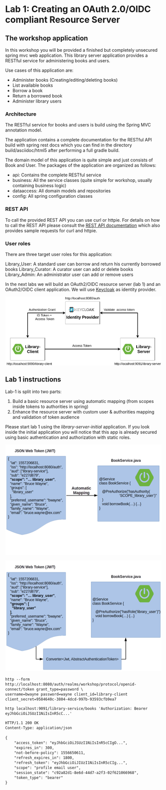 # Lab 1: Creating an OAuth 2.0/OIDC compliant Resource Server


## The workshop application

In this workshop you will be provided a finished but completely unsecured spring mvc web application. 
This library server application provides a RESTful service for administering books and users.

Use cases of this application are:

* Administer books (Creating/editing/deleting books)
* List available books
* Borrow a book
* Return a borrowed book
* Administer library users 

### Architecture

The RESTful service for books and users is build using the Spring MVC annotation model.

The application contains a complete documentation for the RESTful API build with spring rest docs which you can find in the directory build/asciidoc/html5 after performing a full gradle build.

The domain model of this application is quite simple and just consists of Book and User. 
The packages of the application are organized as follows:

* api: Contains the complete RESTful service
* business: All the service classes (quite simple for workshop, usually containing business logic)
* dataaccess: All domain models and repositories
* config: All spring configuration classes

### REST API

To call the provided REST API you can use curl or httpie. 
For details on how to call the REST API please consult the [REST API documentation](../docs/api-doc.html) which also provides sample requests for curl and httpie.

### User roles

There are three target user roles for this application:

Library_User: A standard user can borrow and return his currently borrowed books
Library_Curator: A curator user can add or delete books
Library_Admin: An administrator user can add or remove users

In the next labs we will build an OAuth2/OIDC resource server (lab 1) and an OAuth2/OIDC client application.
We will use [Keycloak](https://keycloak.org) as identity provider.

![Spring IO Workshop 2019](../docs/images/demo-architecture.png)

## Lab 1 instructions

Lab-1 is split into two parts:

1. Build a basic resource server using automatic mapping (from scopes inside tokens to authorities in spring)
2. Enhance the resource server with custom user  & authorities mapping and validation of token audience

Please start lab 1 using the _library-server-initial_ application. If you look inside the initial application
you will notice that this app is already secured using basic authentication and authorization with static roles.


![Spring IO Workshop 2019](automatic_role_mapping.png)

![Spring IO Workshop 2019](manual_role_mapping.png)

```
http --form http://localhost:8080/auth/realms/workshop/protocol/openid-connect/token grant_type=password \
username=bwayne password=wayne client_id=library-client client_secret=9584640c-3804-4dcd-997b-93593cfb9ea7
``` 


```
http localhost:9091/library-service/books 'Authorization: Bearer eyJhbGciOiJSUzI1NiIsInR5cC...'
```

```
HTTP/1.1 200 OK
Content-Type: application/json

{
    "access_token": "eyJhbGciOiJSUzI1NiIsInR5cCIgO...",
    "expires_in": 300,
    "not-before-policy": 1556650611,
    "refresh_expires_in": 1800,
    "refresh_token": "eyJhbGciOiJIUzI1NiIsInR5cCIg...",
    "scope": "profile email user",
    "session_state": "c92a82d1-8e6d-44d7-a2f3-02f621066968",
    "token_type": "bearer"
}
```





